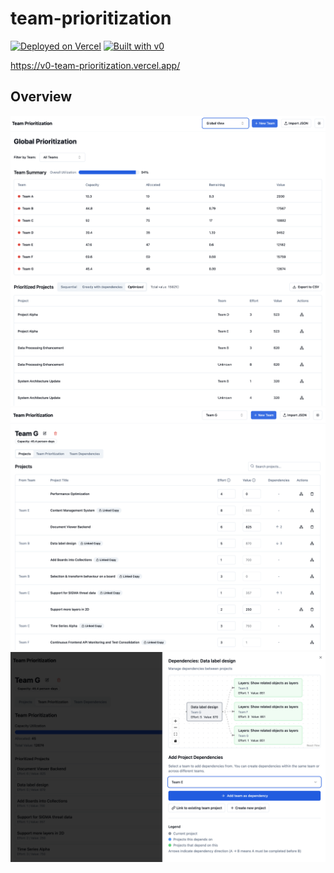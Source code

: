 # team-prioritization

[![Deployed on Vercel](https://img.shields.io/badge/Deployed%20on-Vercel-black?style=for-the-badge&logo=vercel)](https://vercel.com/mrnateriver-projects/v0-team-prioritization)
[![Built with v0](https://img.shields.io/badge/Built%20with-v0.dev-black?style=for-the-badge)](https://v0.dev/chat/projects/Re6k2dXavCo)

https://v0-team-prioritization.vercel.app/

## Overview

![Global View](/public/screenshot-1.png)
![Team View](/public/screenshot-2.png)
![Dependencies View](/public/screenshot-3.png)
